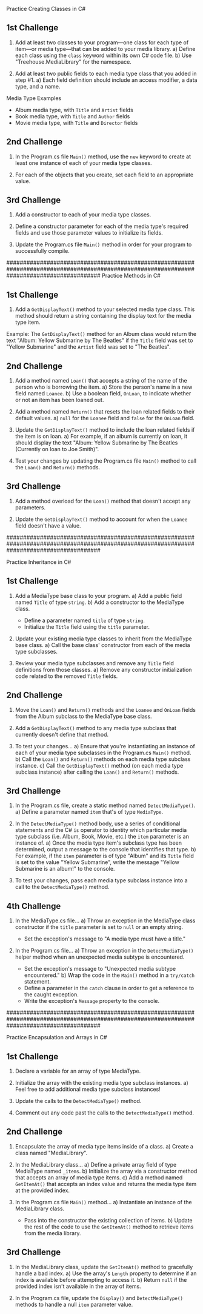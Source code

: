 
Practice Creating Classes in C#

1st Challenge
--------------------------------------------------

1. Add at least two classes to your program—one class for each type of item—or media type—that can be added to your media library.
  a) Define each class using the `class` keyword within its own C# code file. 
  b) Use "Treehouse.MediaLibrary" for the namespace.

2. Add at least two public fields to each media type class that you added in step #1.
  a) Each field definition should include an access modifier, a data type, and a name.

Media Type Examples

* Album media type, with `Title` and `Artist` fields
* Book media type, with `Title` and `Author` fields
* Movie media type, with `Title` and `Director` fields

2nd Challenge
--------------------------------------------------

1. In the Program.cs file `Main()` method, use the `new` keyword to create at least one instance of each of your media type classes.

2. For each of the objects that you create, set each field to an appropriate value.

3rd Challenge
--------------------------------------------------

1. Add a constructor to each of your media type classes.

2. Define a constructor parameter for each of the media type's required fields and use those parameter values to initialize its fields.

3. Update the Program.cs file `Main()` method in order for your program to successfully compile.

############################################################################################################################################
Practice Methods in C#

1st Challenge
--------------------------------------------------

1. Add a `GetDisplayText()` method to your selected media type class. This method should return a string containing the display text for the media type item.

Example: The `GetDisplayText()` method for an Album class would return the text "Album: Yellow Submarine by The Beatles" if the `Title` field was set to "Yellow Submarine" and the `Artist` field was set to "The Beatles".

2nd Challenge
--------------------------------------------------

1. Add a method named `Loan()` that accepts a string of the name of the person who is borrowing the item.
  a) Store the person's name in a new field named `Loanee`.
  b) Use a boolean field, `OnLoan`, to indicate whether or not an item has been loaned out.

2. Add a method named `Return()` that resets the loan related fields to their default values.
  a) `null` for the `Loanee` field and `false` for the `OnLoan` field.

3. Update the `GetDisplayText()` method to include the loan related fields if the item is on loan.
  a) For example, if an album is currently on loan, it should display the text "Album: Yellow Submarine by The Beatles (Currently on loan to Joe Smith)".

4. Test your changes by updating the Program.cs file `Main()` method to call the `Loan()` and `Return()` methods.

3rd Challenge
--------------------------------------------------

1. Add a method overload for the `Loan()` method that doesn't accept any parameters.

2. Update the `GetDisplayText()` method to account for when the `Loanee` field doesn't have a value.

############################################################################################################################################

Practice Inheritance in C#

1st Challenge
--------------------------------------------------

1. Add a MediaType base class to your program.
  a) Add a public field named `Title` of type `string`.
  b) Add a constructor to the MediaType class.
    * Define a parameter named `title` of type `string`.
    * Initialize the `Title` field using the `title` parameter.

2. Update your existing media type classes to inherit from the MediaType base class.
  a) Call the base class' constructor from each of the media type subclasses.

3. Review your media type subclasses and remove any `Title` field definitions from those classes.
  a) Remove any constructor initialization code related to the removed `Title` fields.

2nd Challenge
--------------------------------------------------

1. Move the `Loan()` and `Return()` methods and the `Loanee` and `OnLoan` fields from the Album subclass to the MediaType base class.

2. Add a `GetDisplayText()` method to any media type subclass that currently doesn't define that method.

3. To test your changes...
  a) Ensure that you're instantiating an instance of each of your media type subclasses in the Program.cs `Main()` method.
  b) Call the `Loan()` and `Return()` methods on each media type subclass instance.
  c) Call the `GetDisplayText()` method (on each media type subclass instance) after calling the `Loan()` and `Return()` methods.

3rd Challenge
--------------------------------------------------

1. In the Program.cs file, create a static method named `DetectMediaType()`.
  a) Define a parameter named `item` that's of type `MediaType`.

2. In the `DetectMediaType()` method body, use a series of conditional statements and the C# `is` operator to identity which particular media type subclass (i.e. Album, Book, Movie, etc.) the `item` parameter is an instance of.
  a) Once the media type item's subclass type has been determined, output a message to the console that identifies that type.
  b) For example, if the `item` parameter is of type "Album" and its `Title` field is set to the value "Yellow Submarine", write the message "Yellow Submarine is an album!" to the console.

3. To test your changes, pass each media type subclass instance into a call to the `DetectMediaType()` method.

4th Challenge
--------------------------------------------------

1. In the MediaType.cs file...
  a) Throw an exception in the MediaType class constructor if the `title` parameter is set to `null` or an empty string.
    * Set the exception's message to "A media type must have a title."

2. In the Program.cs file...
  a) Throw an exception in the `DetectMediaType()` helper method when an unexpected media subtype is encountered.
    * Set the exception's message to "Unexpected media subtype encountered."
  b) Wrap the code in the `Main()` method in a `try/catch` statement.
    * Define a parameter in the `catch` clause in order to get a reference to the caught exception.
    * Write the exception's `Message` property to the console.

############################################################################################################################################

Practice Encapsulation and Arrays in C#

1st Challenge
--------------------------------------------------

1. Declare a variable for an array of type MediaType.

2. Initialize the array with the existing media type subclass instances.
  a) Feel free to add additional media type subclass instances!

3. Update the calls to the `DetectMediaType()` method.

4. Comment out any code past the calls to the `DetectMediaType()` method.

2nd Challenge
--------------------------------------------------

1. Encapsulate the array of media type items inside of a class.
  a) Create a class named "MediaLibrary".

2. In the MediaLibrary class...
  a) Define a private array field of type MediaType named `_items`.
  b) Initialize the array via a constructor method that accepts an array of media type items.
  c) Add a method named `GetItemAt()` that accepts an index value and returns the media type item at the provided index.

3. In the Program.cs file `Main()` method...
  a) Instantiate an instance of the MediaLibrary class.
    * Pass into the constructor the existing collection of items.
  b) Update the rest of the code to use the `GetItemAt()` method to retrieve items from the media library.

3rd Challenge
--------------------------------------------------

1. In the MediaLibrary class, update the `GetItemAt()` method to gracefully handle a bad index.
  a) Use the array's `Length` property to determine if an index is available before attempting to access it.
  b) Return `null` if the provided index isn't available in the array of items.

2. In the Program.cs file, update the `Display()` and `DetectMediaType()` methods to handle a null `item` parameter value.
